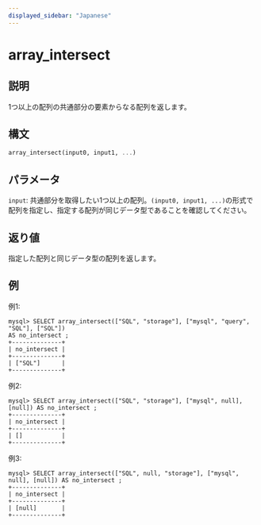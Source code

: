 ```yaml
---
displayed_sidebar: "Japanese"
---
```


# array_intersect

## 説明

1つ以上の配列の共通部分の要素からなる配列を返します。

## 構文

```Haskell
array_intersect(input0, input1, ...)
```

## パラメータ

`input`: 共通部分を取得したい1つ以上の配列。`(input0, input1, ...)`の形式で配列を指定し、指定する配列が同じデータ型であることを確認してください。

## 返り値

指定した配列と同じデータ型の配列を返します。

## 例

例1:

```Plain
mysql> SELECT array_intersect(["SQL", "storage"], ["mysql", "query", "SQL"], ["SQL"])
AS no_intersect ;
+--------------+
| no_intersect |
+--------------+
| ["SQL"]      |
+--------------+
```

例2:

```Plain
mysql> SELECT array_intersect(["SQL", "storage"], ["mysql", null], [null]) AS no_intersect ;
+--------------+
| no_intersect |
+--------------+
| []           |
+--------------+
```

例3:

```Plain
mysql> SELECT array_intersect(["SQL", null, "storage"], ["mysql", null], [null]) AS no_intersect ;
+--------------+
| no_intersect |
+--------------+
| [null]       |
+--------------+
```
